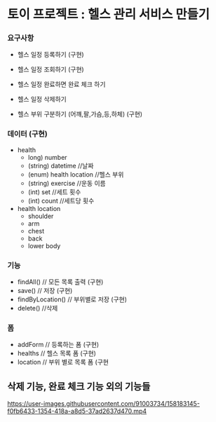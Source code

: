# 토이 프로젝트 : 헬스 관리 서비스 만들기

### 요구사항
 * 헬스 일정 등록하기   (구현)
 * 헬스 일정 조회하기   (구현)
 * 헬스 일정 완료하면 완료 체크 하기   
 * 헬스 일정 삭제하기   
 
 * 헬스 부위 구분하기 (어꺠,팔,가슴,등,하체)   (구현)   
 
 
 ### 데이터   (구현)
 
  * health    
    * long) number   
    * (string) datetime //날짜   
    * (enum) health location //헬스 부위   
    * (string) exercise //운동 이름   
    * (int) set //세트 횟수  
    * (int) count //세트당 횟수   
  * health location   
    * shoulder   
    * arm   
    * chest   
    * back   
    * lower body   


 ### 기능
  * findAll() // 모든 목록 출력       (구현)
  * save() // 저장                 (구현)
  * findByLocation() // 부위별로 저장 (구현)
  * delete()  //삭제                   

 ### 폼
  * addForm // 등록하는 폼       (구현)
  * healths  // 헬스 목록 폼       (구현)
  * location   // 부위 별로 목록 폼  (구현



## 삭제 기능, 완료 체크 기능 외의 기능들 


https://user-images.githubusercontent.com/91003734/158183145-f0fb6433-1354-418a-a8d5-37ad2637d470.mp4
    


